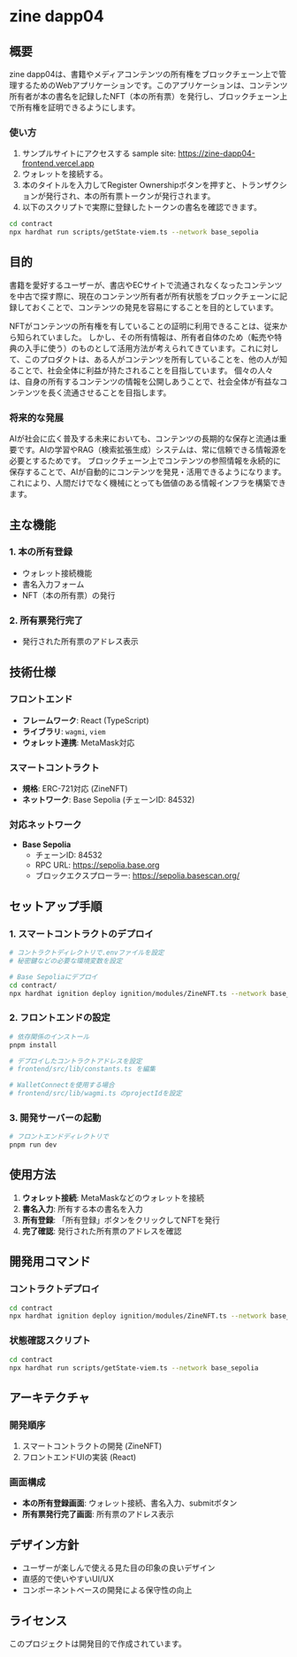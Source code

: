 # zine dapp04

## 概要

zine dapp04は、書籍やメディアコンテンツの所有権をブロックチェーン上で管理するためのWebアプリケーションです。このアプリケーションは、コンテンツ所有者が本の書名を記録したNFT（本の所有票）を発行し、ブロックチェーン上で所有権を証明できるようにします。

### 使い方

1. サンプルサイトにアクセスする
sample site: https://zine-dapp04-frontend.vercel.app
2. ウォレットを接続する。
3. 本のタイトルを入力してRegister Ownershipボタンを押すと、トランザクションが発行され、本の所有票トークンが発行されます。
4. 以下のスクリプトで実際に登録したトークンの書名を確認できます。

```bash
cd contract
npx hardhat run scripts/getState-viem.ts --network base_sepolia
```


## 目的

書籍を愛好するユーザーが、書店やECサイトで流通されなくなったコンテンツを中古で探す際に、現在のコンテンツ所有者が所有状態をブロックチェーンに記録しておくことで、コンテンツの発見を容易にすることを目的としています。

NFTがコンテンツの所有権を有していることの証明に利用できることは、従来から知られていました。
しかし、その所有情報は、所有者自体のため（転売や特典の入手に使う）のものとして活用方法が考えられてきています。これに対して、このプロダクトは、ある人がコンテンツを所有していることを、他の人が知ることで、社会全体に利益が持たされることを目指しています。
個々の人々は、自身の所有するコンテンツの情報を公開しあうことで、社会全体が有益なコンテンツを長く流通させることを目指します。

### 将来的な発展

AIが社会に広く普及する未来においても、コンテンツの長期的な保存と流通は重要です。AIの学習やRAG（検索拡張生成）システムは、常に信頼できる情報源を必要とするためです。
ブロックチェーン上でコンテンツの参照情報を永続的に保存することで、AIが自動的にコンテンツを発見・活用できるようになります。これにより、人間だけでなく機械にとっても価値のある情報インフラを構築できます。

## 主な機能

### 1. 本の所有登録
- ウォレット接続機能
- 書名入力フォーム
- NFT（本の所有票）の発行

### 2. 所有票発行完了
- 発行された所有票のアドレス表示

## 技術仕様

### フロントエンド
- **フレームワーク**: React (TypeScript)
- **ライブラリ**: `wagmi`, `viem`
- **ウォレット連携**: MetaMask対応

### スマートコントラクト
- **規格**: ERC-721対応 (ZineNFT)
- **ネットワーク**: Base Sepolia (チェーンID: 84532)

### 対応ネットワーク
- **Base Sepolia**
  - チェーンID: 84532
  - RPC URL: https://sepolia.base.org
  - ブロックエクスプローラー: https://sepolia.basescan.org/

## セットアップ手順

### 1. スマートコントラクトのデプロイ
```bash
# コントラクトディレクトリで.envファイルを設定
# 秘密鍵などの必要な環境変数を設定

# Base Sepoliaにデプロイ
cd contract/
npx hardhat ignition deploy ignition/modules/ZineNFT.ts --network base_sepolia
```

### 2. フロントエンドの設定
```bash
# 依存関係のインストール
pnpm install

# デプロイしたコントラクトアドレスを設定
# frontend/src/lib/constants.ts を編集

# WalletConnectを使用する場合
# frontend/src/lib/wagmi.ts のprojectIdを設定
```

### 3. 開発サーバーの起動
```bash
# フロントエンドディレクトリで
pnpm run dev
```

## 使用方法

1. **ウォレット接続**: MetaMaskなどのウォレットを接続
2. **書名入力**: 所有する本の書名を入力
3. **所有登録**: 「所有登録」ボタンをクリックしてNFTを発行
4. **完了確認**: 発行された所有票のアドレスを確認

## 開発用コマンド

### コントラクトデプロイ
```bash
cd contract
npx hardhat ignition deploy ignition/modules/ZineNFT.ts --network base_sepolia
```



### 状態確認スクリプト
```bash
cd contract
npx hardhat run scripts/getState-viem.ts --network base_sepolia
```

## アーキテクチャ

### 開発順序
1. スマートコントラクトの開発 (ZineNFT)
2. フロントエンドUIの実装 (React)

### 画面構成
- **本の所有登録画面**: ウォレット接続、書名入力、submitボタン
- **所有票発行完了画面**: 所有票のアドレス表示

## デザイン方針

- ユーザーが楽しんで使える見た目の印象の良いデザイン
- 直感的で使いやすいUI/UX
- コンポーネントベースの開発による保守性の向上

## ライセンス

このプロジェクトは開発目的で作成されています。

